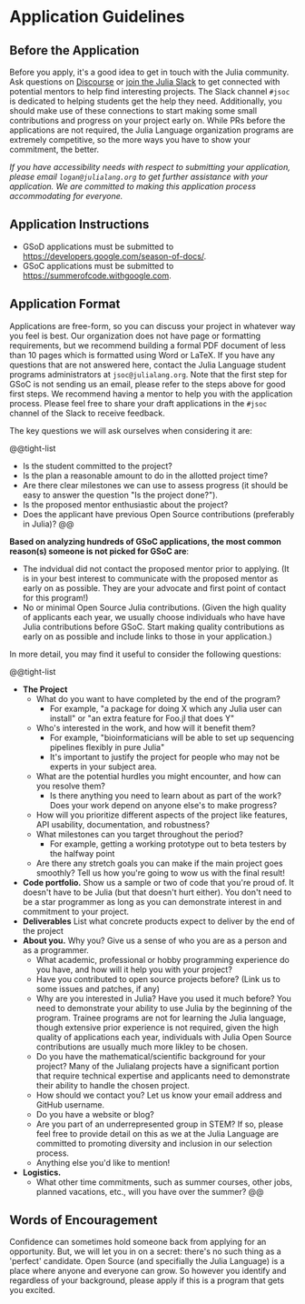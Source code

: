 # Application Guidelines

## Before the Application

Before you apply, it's a good idea to get in touch with the Julia community.
Ask questions on [Discourse](https://discourse.julialang.org) or [join the
Julia Slack](https://julialang.org/slack/) to get connected with
potential mentors to help find interesting projects. The Slack channel `#jsoc` is
dedicated to helping students get the help they need. Additionally, you should
make use of these connections to start making some small contributions and
progress on your project early on. While PRs before the applications are not
required, the Julia Language organization programs are extremely competitive,
so the more ways you have to show your commitment, the better.

_If you have accessibility needs with respect to submitting your application, please email `logan@julialang.org` to get further assistance with your application. We are committed to making this application process accommodating for everyone._

## Application Instructions

- GSoD applications must be submitted to https://developers.google.com/season-of-docs/.
- GSoC applications must be submitted to https://summerofcode.withgoogle.com.

## Application Format

Applications are free-form, so you can discuss your project in whatever way you
feel is best. Our organization does not have page or formatting requirements, but we recommend
building a formal PDF document of less than 10 pages which is formatted using
Word or LaTeX. If you have any questions that are not answered here, contact the Julia Language student
programs administrators at `jsoc@julialang.org`. Note that the first step for GSoC is not sending us an email, please refer to the steps above for good first steps. We
recommend having a mentor to help you with the application process. Please feel
free to share your draft applications in the `#jsoc` channel of the Slack to
receive feedback.

The key questions we will ask ourselves when considering it are:

@@tight-list
* Is the student committed to the project?
* Is the plan a reasonable amount to do in the allotted project time?
* Are there clear milestones we can use to assess progress (it should be easy
  to answer the question "Is the project done?").
* Is the proposed mentor enthusiastic about the project?
* Does the applicant have previous Open Source contributions (preferably in Julia)?
@@

__Based on analyzing hundreds of GSoC applications, the most common reason(s) someone is not picked for GSoC are__:
 - The indvidual did not contact the proposed mentor prior to applying. (It is in your best interest to communicate with the proposed mentor as early on as possible. They are your advocate and first point of contact for this program!)
 - No or minimal Open Source Julia contributions. (Given the high quality of applicants each year, we usually choose individuals who have have Julia contributions before GSoC. Start making quality contributions as early on as possible and include links to those in your application.)

In more detail, you may find it useful to consider the following questions:

@@tight-list
* **The Project**
  - What do you want to have completed by the end of the program?
    - For example, "a package for doing X which any Julia user can install" or
      "an extra feature for Foo.jl that does Y"
  - Who's interested in the work, and how will it benefit them?
    - For example, "bioinformaticians will be able to set up sequencing
      pipelines flexibly in pure Julia"
    - It's important to justify the project for people who may not be experts in
      your subject area.
  - What are the potential hurdles you might encounter, and how can you resolve
    them?
    - Is there anything you need to learn about as part of the work? Does your
      work depend on anyone else's to make progress?
  - How will you prioritize different aspects of the project like features,
    API usability, documentation, and robustness?
  - What milestones can you target throughout the period?
    - For example, getting a working prototype out to beta testers by the halfway point
  - Are there any stretch goals you can make if the main project goes smoothly?
    Tell us how you're going to wow us with the final result!
* **Code portfolio.** Show us a sample or two of code that you're proud of. It doesn't have to be Julia (but that doesn't hurt either). You don't need to be a star programmer as long as you can demonstrate interest in and commitment to your project.
* **Deliverables** List what concrete products expect to deliver by the end of the project
* **About you.** Why you? Give us a sense of who you are as a person and as a programmer.
  - What academic, professional or hobby programming experience do you have, and how will it help you with your project?
  - Have you contributed to open source projects before? (Link us to some issues and patches, if any)
  - Why are you interested in Julia? Have you used it much before? You need to demonstrate your ability to use Julia by the beginning of the program. Trainee programs are not for learning the Julia language, though extensive prior experience is not required, given the high quality of applications each year, individuals with Julia Open Source contributions are usually much more likley to be chosen.
  - Do you have the mathematical/scientific background for your project? Many of the Julialang projects have a significant portion that require technical expertise and applicants need to demonstrate their ability to handle the chosen project.
  - How should we contact you? Let us know your email address and GitHub  username.
  - Do you have a website or blog?
  - Are you part of an underrepresented group in STEM? If so, please feel free to provide detail on this as we at the Julia Language are committed to promoting diversity and inclusion in our selection process.
  - Anything else you'd like to mention!
* **Logistics.**
  - What other time commitments, such as summer courses, other jobs, planned vacations, etc., will you have over the summer?
@@

## Words of Encouragement

Confidence can sometimes hold someone back from applying for an opportunity. But, we will let you in on a secret: there's no such thing as a 'perfect' candidate. Open Source (and specifially the Julia Language) is a place where anyone and everyone can grow. So however you identify and regardless of your background, please apply if this is a program that gets you excited.

